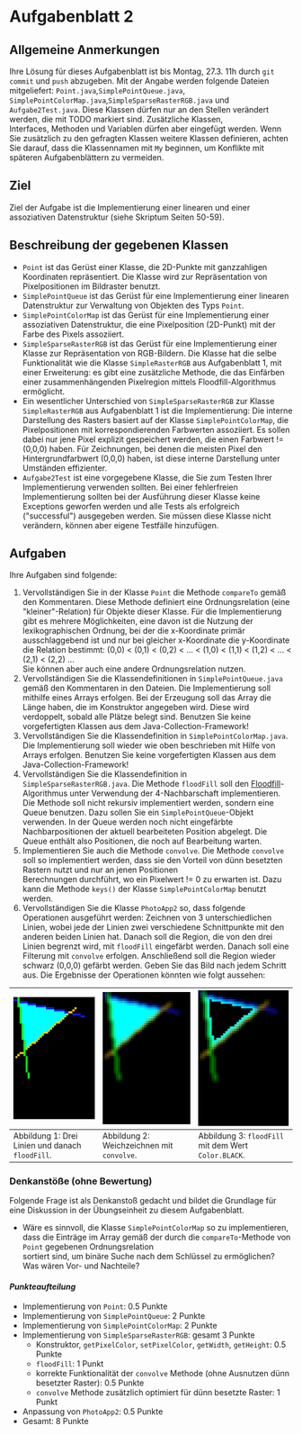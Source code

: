 # Aufgabenblatt 2

## Allgemeine Anmerkungen

Ihre Lösung für dieses Aufgabenblatt ist bis Montag, 27.3. 11h durch `git commit` und `push`
abzugeben. Mit der Angabe werden folgende Dateien mitgeliefert: `Point.java`,`SimplePointQueue.java`,
`SimplePointColorMap.java`,`SimpleSparseRasterRGB.java` und `Aufgabe2Test.java`. Diese Klassen 
dürfen nur an den Stellen verändert werden, die mit TODO markiert sind. Zusätzliche Klassen,  
Interfaces, Methoden und Variablen dürfen aber eingefügt werden. Wenn Sie zusätzlich zu den 
gefragten Klassen weitere Klassen definieren, achten Sie darauf, dass die Klassennamen mit `My` 
beginnen, um Konflikte mit späteren Aufgabenblättern zu vermeiden.

## Ziel

Ziel der Aufgabe ist die Implementierung einer linearen und einer assoziativen Datenstruktur (siehe
Skriptum Seiten 50-59).

## Beschreibung der gegebenen Klassen
- `Point` ist das Gerüst einer Klasse, die 2D-Punkte mit ganzzahligen Koordinaten repräsentiert. 
  Die Klasse wird zur Repräsentation von Pixelpositionen im Bildraster benutzt.
- `SimplePointQueue` ist das Gerüst für eine Implementierung einer linearen Datenstruktur zur Verwaltung
  von Objekten des Typs `Point`.
- `SimplePointColorMap` ist das Gerüst für eine Implementierung einer assoziativen Datenstruktur, die
  eine Pixelposition (2D-Punkt) mit der Farbe des Pixels assoziiert.
- `SimpleSparseRasterRGB` ist das Gerüst für eine Implementierung einer Klasse zur Repräsentation 
  von RGB-Bildern. Die Klasse hat die selbe Funktionalität wie die Klasse `SimpleRasterRGB` aus 
  Aufgabenblatt 1, mit einer Erweiterung: es gibt eine zusätzliche Methode, die das Einfärben 
  einer zusammenhängenden Pixelregion mittels Floodfill-Algorithmus ermöglicht. 
- Ein wesentlicher Unterschied von `SimpleSparseRasterRGB` zur Klasse `SimpleRasterRGB` aus 
  Aufgabenblatt 1 ist die Implementierung: Die interne Darstellung des Rasters basiert auf der 
  Klasse `SimplePointColorMap`, die Pixelpositionen mit korrespondierenden Farbwerten assoziiert. 
  Es sollen dabei nur jene Pixel explizit gespeichert werden, die einen Farbwert != (0,0,0) haben. 
  Für Zeichnungen, bei denen die meisten Pixel den Hintergrundfarbwert (0,0,0) haben, ist diese 
  interne Darstellung unter Umständen effizienter.
- `Aufgabe2Test` ist eine vorgegebene Klasse, die Sie zum Testen Ihrer Implementierung verwenden
  sollten. Bei einer fehlerfreien Implementierung sollten bei der Ausführung dieser Klasse keine
  Exceptions geworfen werden und alle Tests als erfolgreich ("successful") ausgegeben werden. Sie
  müssen diese Klasse nicht verändern, können aber eigene Testfälle hinzufügen.

## Aufgaben

Ihre Aufgaben sind folgende:

1. Vervollständigen Sie in der Klasse `Point` die Methode `compareTo` gemäß den Kommentaren. Diese 
   Methode definiert eine Ordnungsrelation (eine "kleiner"-Relation) für Objekte dieser Klasse. 
   Für die Implementierung gibt es mehrere Möglichkeiten, eine davon ist die 
   Nutzung der lexikographischen Ordnung, bei der die x-Koordinate primär ausschlaggebend ist 
   und nur bei gleicher x-Koordinate die y-Koordinate die Relation bestimmt:
   (0,0) < (0,1) < (0,2) < ... < (1,0) < (1,1) < (1,2) < ... < (2,1) < (2,2) ...                 
   Sie können aber auch eine andere Ordnungsrelation nutzen.
2. Vervollständigen Sie die Klassendefinitionen in `SimplePointQueue.java` gemäß den Kommentaren
   in den Dateien. Die Implementierung soll mithilfe eines Arrays erfolgen. Bei der Erzeugung soll das
   Array die Länge haben, die im Konstruktor angegeben wird. Diese wird verdoppelt, sobald alle
   Plätze belegt sind. Benutzen Sie keine vorgefertigten Klassen aus dem Java-Collection-Framework!
3. Vervollständigen Sie die Klassendefinition in `SimplePointColorMap.java`. Die Implementierung 
   soll wieder wie oben beschrieben mit Hilfe von Arrays erfolgen. Benutzen Sie keine 
   vorgefertigten Klassen aus dem Java-Collection-Framework! 
4. Vervollständigen Sie die Klassendefinition in `SimpleSparseRasterRGB.java`. Die Methode 
   `floodFill` soll den [Floodfill](https://de.wikipedia.org/wiki/Floodfill)-Algorithmus unter 
   Verwendung der 4-Nachbarschaft implementieren. Die Methode soll nicht rekursiv implementiert
   werden, sondern eine Queue benutzen. Dazu sollen Sie ein `SimplePointQueue`-Objekt verwenden.
   In der Queue werden noch nicht eingefärbte Nachbarpositionen der aktuell bearbeiteten Position 
   abgelegt. Die Queue enthält also Positionen, die noch auf Bearbeitung warten. 
5. Implementieren Sie auch die Methode `convolve`. Die Methode `convolve` soll so implementiert 
   werden, dass sie den Vorteil von dünn besetzten Rastern nutzt und nur an jenen Positionen  
   Berechnungen durchführt, wo ein Pixelwert != 0 zu erwarten ist. Dazu kann die Methode `keys()`
   der Klasse `SimplePointColorMap` benutzt werden.
6. Vervollständigen Sie die Klasse `PhotoApp2` so, dass folgende Operationen ausgeführt werden: 
   Zeichnen von 3 unterschiedlichen Linien, wobei jede der Linien zwei verschiedene Schnittpunkte 
   mit den anderen beiden Linien hat. Danach soll die Region, die von den drei Linien begrenzt 
   wird, mit `floodFill` eingefärbt werden. Danach soll eine Filterung mit `convolve` erfolgen. 
   Anschließend soll die Region wieder schwarz (0,0,0) gefärbt werden. Geben Sie das Bild nach jedem 
   Schritt aus. Die Ergebnisse der Operationen könnten wie folgt aussehen:

| ![3lines](lines1.png)                            | ![filter](lines2.png)                      | ![fillblack](lines3.png)                             |
|--------------------------------------------------|--------------------------------------------|------------------------------------------------------|
| Abbildung 1: Drei Linien und danach `floodFill`. | Abbildung 2: Weichzeichnen mit `convolve`. | Abbildung 3: `floodFill` mit dem Wert `Color.BLACK`. |

### Denkanstöße (ohne Bewertung)
Folgende Frage ist als Denkanstoß gedacht und bildet die Grundlage für eine Diskussion in der 
Übungseinheit zu diesem Aufgabenblatt.

 - Wäre es sinnvoll, die Klasse `SimplePointColorMap` so zu implementieren, dass die Einträge im 
   Array gemäß der durch die `compareTo`-Methode von `Point` gegebenen Ordnungsrelation  
   sortiert sind, um binäre Suche nach dem Schlüssel zu ermöglichen? Was wären Vor- und Nachteile?

#### _Punkteaufteilung_

- Implementierung von `Point`: 0.5 Punkte
- Implementierung von `SimplePointQueue`: 2 Punkte
- Implementierung von `SimplePointColorMap`: 2 Punkte
- Implementierung von `SimpleSparseRasterRGB`: gesamt 3 Punkte
  - Konstruktor, `getPixelColor`, `setPixelColor`, `getWidth`, `getHeight`: 0.5 Punkte
  - `floodFill`: 1 Punkt
  - korrekte Funktionalität der `convolve` Methode
    (ohne Ausnutzen dünn besetzter Raster): 0.5 Punkte
  - `convolve` Methode zusätzlich optimiert für dünn besetzte Raster: 1 Punkt
- Anpassung von `PhotoApp2`: 0.5 Punkte
- Gesamt: 8 Punkte

